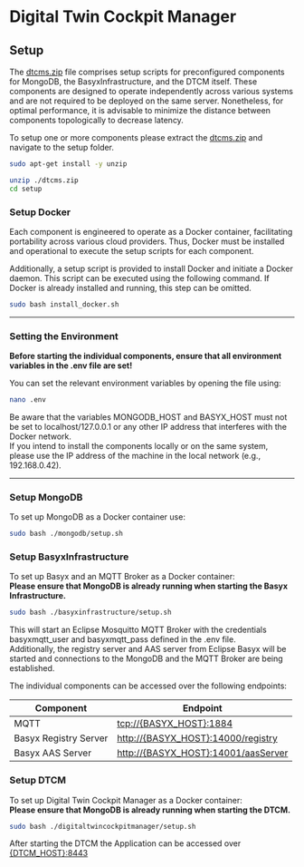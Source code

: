# Digital Twin Cockpit Manager

## Setup
The [dtcms.zip](./dtcms.zip) file comprises setup scripts for preconfigured components for MongoDB, the BasyxInfrastructure, and the DTCM itself. These components are designed to operate independently across various systems and are not required to be deployed on the same server. Nonetheless, for optimal performance, it is advisable to minimize the distance between components topologically to decrease latency.

To setup one or more components please extract the [dtcms.zip](./dtcms.zip) and navigate to the setup folder.


```bash
sudo apt-get install -y unzip
```

```bash
unzip ./dtcms.zip
cd setup
```

### Setup Docker
Each component is engineered to operate as a Docker container, facilitating portability across various cloud providers. Thus, Docker must be installed and operational to execute the setup scripts for each component.

Additionally, a setup script is provided to install Docker and initiate a Docker daemon. This script can be executed using the following command. If Docker is already installed and running, this step can be omitted.

```bash
sudo bash install_docker.sh
```

---

### Setting the Environment

**Before starting the individual components, ensure that all environment variables in the .env file are set!**

You can set the relevant environment variables by opening the file using:
```bash
nano .env
```

Be aware that the variables MONGODB_HOST and BASYX_HOST must not be set to localhost/127.0.0.1 or any other IP address that interferes with the Docker network. \
If you intend to install the components locally or on the same system, please use the IP address of the machine in the local network (e.g., 192.168.0.42).

---

### Setup MongoDB
To set up MongoDB as a Docker container use:

```bash
sudo bash ./mongodb/setup.sh
```

### Setup BasyxInfrastructure
To set up Basyx and an MQTT Broker as a Docker container:\
**Please ensure that MongoDB is already running when starting the Basyx Infrastructure.**

```bash
sudo bash ./basyxinfrastructure/setup.sh
```

This will start an Eclipse Mosquitto MQTT Broker with the credentials basyxmqtt_user and basyxmqtt_pass defined in the .env file. \
Additionally, the registry server and AAS server from Eclipse Basyx will be started and connections to the MongoDB and the MQTT Broker are being established.

The individual components can be accessed over the following endpoints:

| Component             | Endpoint                                                                   |
| --------------------- | -------------------------------------------------------------------------- |
| MQTT                  | [tcp://{BASYX_HOST}:1884](tcp://{BASYX_HOST}:1884)                         |
| Basyx Registry Server | [http://{BASYX_HOST}:14000/registry](http://{BASYX_HOST}:14000/registry)   |
| Basyx AAS Server      | [http://{BASYX_HOST}:14001/aasServer](http://{BASYX_HOST}:14001/aasServer) |

### Setup DTCM
To set up Digital Twin Cockpit Manager as a Docker container:\
**Please ensure that MongoDB is already running when starting the DTCM.**

```bash
sudo bash ./digitaltwincockpitmanager/setup.sh
```

After starting the DTCM the Application can be accessed over [{DTCM_HOST}:8443](https://{DTCM_HOST}:8443)